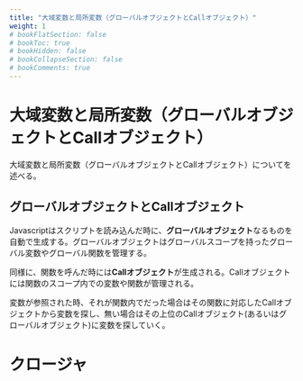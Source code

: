 ```yaml
---
title: "大域変数と局所変数（グローバルオブジェクトとCallオブジェクト）"
weight: 1
# bookFlatSection: false
# bookToc: true
# bookHidden: false
# bookCollapseSection: false
# bookComments: true
---
```


# 大域変数と局所変数（グローバルオブジェクトとCallオブジェクト）

大域変数と局所変数（グローバルオブジェクトとCallオブジェクト）についてを述べる。


## グローバルオブジェクトとCallオブジェクト

Javascriptはスクリプトを読み込んだ時に、**グローバルオブジェクト**なるものを自動で生成する。グローバルオブジェクトはグローバルスコープを持ったグローバル変数やグローバル関数を管理する。

同様に、関数を呼んだ時には**Callオブジェクト**が生成される。Callオブジェクトには関数のスコープ内での変数や関数が管理される。

変数が参照された時、それが関数内でだった場合はその関数に対応したCallオブジェクトから変数を探し、無い場合はその上位のCallオブジェクト(あるいはグローバルオブジェクト)に変数を探していく。




# クロージャ
